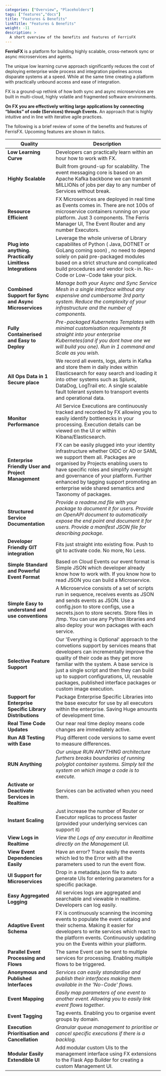 ```yaml
---
categories: ["Overview", "Placeholders"]
tags: ["features","docs"] 
title: "Features & Benefits"
linkTitle: "Features & Benefits"
weight: -11
description: >
  A short overview of the benefits and features of FerrisFX
---
```


**FerrisFX** is a platform for building highly scalable, cross-network  sync or async microservices and agents. 

The unique low learning curve approach significantly reduces the cost of deploying enterprise wide process and integration pipelines across disparate systems at a speed.  While at the same time creating a platform with practically unbound access and ease of integration.  

FX is a ground-up rethink of how both sync and async microservices are built in multi-cloud, highly volatile and fragmented software environments. 

**On FX you are effectively writing large applications by connecting “blocks” of code (Services) through Events.** An approach that is highly intuitive and in line with iterative agile practices.

The following is a brief review of some of the benefits and features of FerrisFX. Upcoming features are shown in italics.

| Quality                                                    | Description                                                  |
| ---------------------------------------------------------- | ------------------------------------------------------------ |
| **Low Learning Curve**                                     | Developers can practically learn within an hour how to work with FX. |
| **Highly Scalable**                                        | Built from ground-up for scalability. The event messaging core is based on an Apache Kafka backbone we can transmit MILLIONs of jobs per day to any number of Services without break. |
| **Resource Efficient**                                     | FX Microservices are deployed in real time as Events comes in. There are not 100s of microservice containers running on your platform. Just 3 components. The Ferris Manager UI, The Event Router and any number Executors. |
| **Plug into anything. Practically Limitless Integrations** | Leverage the whole universe of Library capabilites of Python ( Java, DOTNET or GoLang coming soon) , no need to depend solely on paid pre-packaged modules based on a strict structure and complicated build procedures and vendor lock-in. No-Code or Low-Code take your pick. |
| **Combined Support for Sync and Async Microservices**      | *Manage both your Async and Sync Service Mesh in a single interface without any expensive and cumbersome 3rd party system.  Reduce the complexity of your infrastructure and the number of components.* |
| **Fully Containerised and Easy to Deploy**                 | *Pre-packaged Kubernetes Templates with minimal customisation requirements fit straight into your enterprise Kubernetes(and if you dont have one we will build you one). Run in 1 command and Scale as you wish*. |
| **All Ops Data in 1 Secure place**                         | We record all events, logs, alerts in Kafka and store them in daily index within Elasticsearch for easy search and loading it into other systems such as Splunk, DataDog, LogTrail etc. A single scalable fault tolerant system to transport events and operational data. |
| **Monitor Performance**                                    | All Service Executions are continuously tracked and recorded by FX allowing you to easily identify bottlenecks in your processing. Execution details can be viewed on the UI or within Kibana/Elasticsearch. |
| **Enterprise Friendly User and Project Management**        | FX can be easily plugged into your identity infrastructure whether OIDC or AD or SAML we support them all. Packages are organised by Projects enabling users to have specific roles and simplify oversight and governance of your platform. Further enhanced by tagging support promoting an enterprise wide shared semantics and Taxonomy of packages. |
| **Structured Service Documentation**                       | *Provide a readme.md file with your package to document it for users.  Provide an OpenAPI document to automatically expose the end point and document it for users.* *Provide a manifest JSON file for describing package.* |
| **Developer Friendly GIT integration**                     | Fits just straight into existing flow. Push to git to activate code. No more, No Less. |
| **Simple Standard and Powerful Event Format**              | Based on Cloud Events our event format is Simple JSON which developer already know how to work with. If you know how to read JSON you can build a Microservice. |
| **Simple Easy to understand and use conventions**          | A Microservice consists of a set of scripts run in sequence, receives events as JSON and sends events as JSON. Use a config.json to store configs, use a secrets.json to store secrets. Store files in /tmp. You can use any Python libraries and also deploy your won packages with each service. |
| **Selective Feature Support**                              | Our 'Everything is Optional' approach to the convetions support by services means that developers can incrementally improve the quality of their code as they get more familiar with the system. A base service is just a single script and then they can build up to support configurations, UI, reusable packages,  published interface packages or custom image execution. |
| **Support for Enterprise Specific Library Distributions**  | Package Enterprise Specific Libraries into the base executor for use by all executors within the enterprise. Saving Huge amounts of development time. |
| **Real Time Code Updates**                                 | Our near real time deploy means code changes are immediately active. |
| **Run AB Testing with Ease**                               | Plug different code versions to same event to measure differences. |
| **RUN Anything**                                           | *Our unique RUN ANYTHING architecture furthers breaks boundaries of running polyglot container systems. Simply tell the system on which image a code is to execute.* |
| **Activate or Deactivate Services in Realtime**            | Services can be activated when you need them.                |
| **Instant Scaling**                                        | Just increase the number of Router or Executor replicas to process faster (provided your underlying services can support it) |
| **View Logs in Realtime**                                  | *View the Logs of any executor in Realtime directly on the Management UI.* |
| **View Event Dependencies Easily**                         | Have an error? Trace easily the events which led to the Error with all the parameters used to run the event flow. |
| **UI Support for Microservices**                           | Drop in a metadata.json file to auto generate UIs for entering parameters for a specific package. |
| **Easy Aggregated Logging**                                | All services logs are aggregated and searchable and viewable in realtime. Developers can log easily. |
| **Adaptive Event Schema**                                  | FX is continuously scanning the incoming events to populate the event catalog and their schema. Making it easier for developers to write services which react to the platform events. Continuously updating you on the Events within your platform. |
| **Parallel Event Processing and Flows**                    | The same Event can be sent to multiple services for processing. Enabling multiple flows to be triggered. |
| **Anonymous and Published Interfaces**                     | *Services can easily standardise and publish their interfaces making them available in the 'No-Code' flows.* |
| **Event Mapping**                                          | *Easily map parameters of one event to another event. Allowing you to easily link event flows together.* |
| **Event Tagging**                                          | Tag events. Enabling you to organise event groups by domain. |
| **Execution Prioritisation and Cancellation**              | *Granular queue management to prioritise or cancel specific executions if there is a backlog.* |
| **Modular Easily Extendible UI**                           | Add modular custom UIs to the management interface using FX extensions to the Flask App Builder for creating a custom Management UI. |



